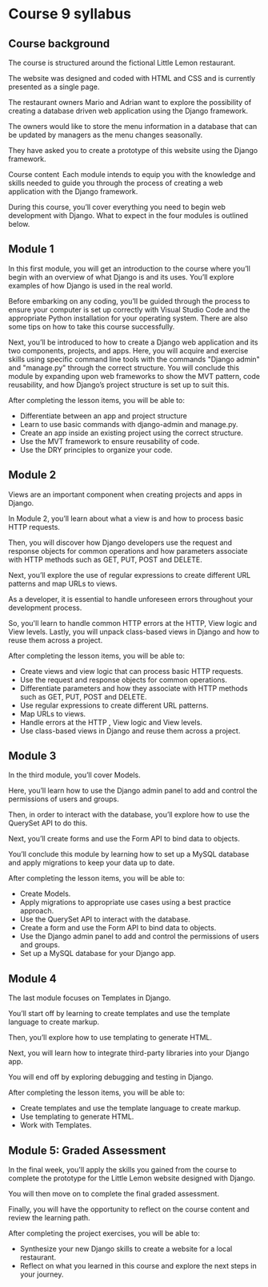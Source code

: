 # Course 9 syllabus

## Course background
The course is structured around the fictional Little Lemon restaurant. 

The website was designed and coded with HTML and CSS and is currently presented as a single page.

The restaurant owners Mario and Adrian want to explore the possibility of creating a database driven web application using the Django framework. 

The owners would like to store the menu information in a database that can be updated by managers as the menu changes seasonally.

They have asked you to create a prototype of this website using the Django framework.

Course content 
Each module intends to equip you with the knowledge and skills needed to guide you through the process of creating a web application with the Django framework. 

During this course, you’ll cover everything you need to begin web development with  Django. What to expect in the four modules is outlined below.

## Module 1
In this first module, you will get an introduction to the course where you’ll begin with an overview of what Django is and its uses. You’ll explore examples of how Django is used in the real world. 

Before embarking on any coding, you’ll be guided through the process to ensure your computer is set up correctly with Visual Studio Code and the appropriate Python installation for your operating system. There are also some tips on how to take this course successfully.

Next, you’ll be introduced to how to create a Django web application and its two components, projects, and apps. Here, you will acquire and exercise skills using specific command line tools with the commands "Django admin" and "manage.py" through the correct structure. You will conclude this module by expanding upon web frameworks to show the MVT pattern, code reusability, and how Django’s project structure is set up to suit this.

After completing the lesson items, you will be able to:
- Differentiate between an app and project structure
- Learn to use basic commands with django-admin and manage.py.	
- Create an app inside an existing project using the correct structure.	
- Use the MVT framework to ensure reusability of code.	
- Use the DRY principles to organize your code.

## Module 2
Views are an important component when creating projects and apps in Django. 

In Module 2, you’ll learn about what a view is and how to process basic HTTP requests.

Then, you will discover how Django developers use the request and response objects for common operations and how parameters associate with HTTP methods such as GET, PUT, POST and DELETE.

Next, you’ll explore the use of regular expressions to create different URL patterns and map URLs to views. 

As a developer, it is essential to handle unforeseen errors throughout your development process. 

So, you'll learn to handle common HTTP errors at the HTTP, View logic and View levels. Lastly, you will unpack class-based views in Django and how to reuse them across a project.

After completing the lesson items, you will be able to:
- Create views and view logic that can process basic HTTP requests.
- Use the request and response objects for common operations.
- Differentiate parameters and how they associate with HTTP methods such as GET, PUT, POST and DELETE.
- Use regular expressions to create different URL patterns.
- Map URLs to views.
- Handle errors at the HTTP , View logic and View levels.
- Use class-based views in Django and reuse them across a project.

## Module 3
In the third module, you’ll cover Models. 

Here, you’ll learn how to use the Django admin panel to add and control the permissions of users and groups.

Then, in order to interact with the database, you’ll explore how to use the QuerySet API to do this. 

Next, you’ll create forms and use the Form API to bind data to objects.

You’ll conclude this module by learning how to set up a MySQL database and apply migrations to keep your data up to date.

After completing the lesson items, you will be able to:
- Create Models.
- Apply migrations to appropriate use cases using a best practice approach.
- Use the QuerySet API to interact with the database.
- Create a form and use the Form API to bind data to objects.
- Use the Django admin panel to add and control the permissions of users and groups.
- Set up a MySQL database for your Django app.

## Module 4 
The last module focuses on Templates in Django. 

You’ll start off by learning to create templates and use the template language to create markup.

Then, you’ll explore how to use templating to generate HTML.

Next, you will learn how to integrate third-party libraries into your Django app. 

You will end off by exploring debugging and testing in Django.

After completing the lesson items, you will be able to:
- Create templates and use the template language to create markup.
- Use templating to generate HTML.
- Work with Templates.	

## Module 5: Graded Assessment
In the final week, you'll apply the skills you gained from the course to complete the prototype for the Little Lemon website designed with Django. 

You will then move on to complete the final graded assessment. 

Finally, you will have the opportunity to reflect on the course content and review the learning path. 

After completing the project exercises, you will be able to:  
- Synthesize your new Django skills to create a website for a local restaurant.
- Reflect on what you learned in this course and explore the next steps in your journey.